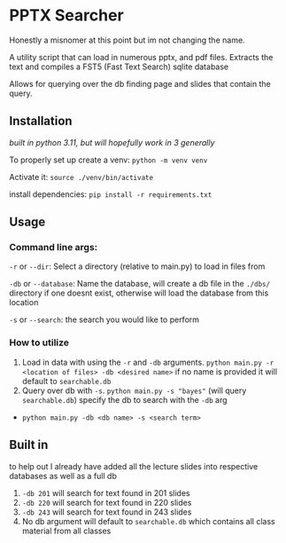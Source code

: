 # PPTX Searcher

Honestly a misnomer at this point but im not changing the name.

A utility script that can load in numerous pptx, and pdf files. Extracts the text and compiles a FST5 (Fast Text Search) sqlite database

Allows for querying over the db finding page and slides that contain the query.

## Installation

*built in python 3.11, but will hopefully work in 3 generally*

To properly set up create a venv: `python -m venv venv`

Activate it: `source ./venv/bin/activate`

install dependencies: `pip install -r requirements.txt`

## Usage 

### Command line args:

`-r` or `--dir`: Select a directory (relative to main.py) to load in files from 

`-db` or `--database`: Name the database, will create a db file in the `./dbs/` directory if one doesnt exist, otherwise will load the database from this location

`-s` or `--search`: the search you would like to perform

### How to utilize
1. Load in data with using the `-r` and `-db` arguments. `python main.py -r <location of files> -db <desired name>` if no name is provided it will default to `searchable.db`
2. Query over db with `-s`. `python main.py -s "bayes"` (will query `searchable.db`) specify the db to search with the `-db` arg
- `python main.py -db <db name> -s <search term>`


## Built in
to help out I already have added all the lecture slides into respective databases as well as a full db
1. `-db 201` will search for text found in 201 slides
2. `-db 220` will search for text found in 220 slides
3. `-db 243` will search for text found in 243 slides
4. No db argument will default to `searchable.db` which contains all class material from all classes






